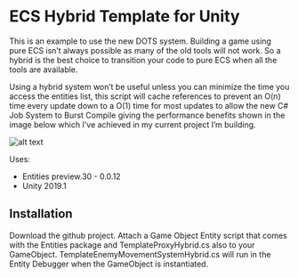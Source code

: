 ECS Hybrid Template for Unity
==========

This is an example to use the new DOTS system. Building a game using pure ECS isn’t always possible as many of the old tools will not work. So a hybrid is the best choice to transition your code to pure ECS when all the tools are available. 

Using a hybrid system won’t be useful unless you can minimize the time you access the entities list, this script will cache references to prevent an O(n) time every update down to a O(1) time for most updates to allow the new C# Job System to Burst Compile giving the performance benefits shown in the image below which I’ve achieved in my current project I’m building.

![alt text](https://i.imgur.com/s1h4W0I.png)

Uses: 
- Entities preview.30 - 0.0.12
- Unity 2019.1

Installation
------------

Download the github project. Attach a Game Object Entity script that comes with the Entities package and TemplateProxyHybrid.cs also to your GameObject. TemplateEnemyMovementSystemHybrid.cs will run in the Entity Debugger when the GameObject is instantiated.
